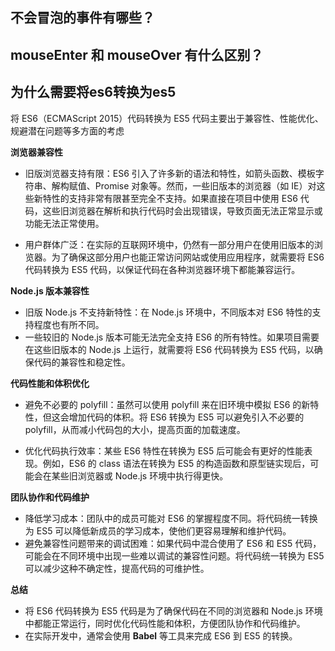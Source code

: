 ## 不会冒泡的事件有哪些？

## mouseEnter 和 mouseOver 有什么区别？





## 为什么需要将es6转换为es5

将 ES6（ECMAScript 2015）代码转换为 ES5 代码主要出于兼容性、性能优化、规避潜在问题等多方面的考虑

**浏览器兼容性**

-   旧版浏览器支持有限：ES6 引入了许多新的语法和特性，如箭头函数、模板字符串、解构赋值、Promise 对象等。然而，一些旧版本的浏览器（如 IE）对这些新特性的支持非常有限甚至完全不支持。如果直接在项目中使用 ES6 代码，这些旧浏览器在解析和执行代码时会出现错误，导致页面无法正常显示或功能无法正常使用。

-   用户群体广泛：在实际的互联网环境中，仍然有一部分用户在使用旧版本的浏览器。为了确保这部分用户也能正常访问网站或使用应用程序，就需要将 ES6 代码转换为 ES5 代码，以保证代码在各种浏览器环境下都能兼容运行。


**Node.js 版本兼容性**

-   旧版 Node.js 不支持新特性：在 Node.js 环境中，不同版本对 ES6 特性的支持程度也有所不同。
-   一些较旧的 Node.js 版本可能无法完全支持 ES6 的所有特性。如果项目需要在这些旧版本的 Node.js 上运行，就需要将 ES6 代码转换为 ES5 代码，以确保代码的兼容性和稳定性。

**代码性能和体积优化**

-   避免不必要的 polyfill：虽然可以使用 polyfill 来在旧环境中模拟 ES6 的新特性，但这会增加代码的体积。将 ES6 转换为 ES5 可以避免引入不必要的 polyfill，从而减小代码包的大小，提高页面的加载速度。

-   优化代码执行效率：某些 ES6 特性在转换为 ES5 后可能会有更好的性能表现。例如，ES6 的 class 语法在转换为 ES5 的构造函数和原型链实现后，可能会在某些旧浏览器或 Node.js 环境中执行得更快。
    

**团队协作和代码维护**

-   降低学习成本：团队中的成员可能对 ES6 的掌握程度不同。将代码统一转换为 ES5 可以降低新成员的学习成本，使他们更容易理解和维护代码。
-   避免兼容性问题带来的调试困难：如果代码中混合使用了 ES6 和 ES5 代码，可能会在不同环境中出现一些难以调试的兼容性问题。将代码统一转换为 ES5 可以减少这种不确定性，提高代码的可维护性。

**总结**

-   将 ES6 代码转换为 ES5 代码是为了确保代码在不同的浏览器和 Node.js 环境中都能正常运行，同时优化代码性能和体积，方便团队协作和代码维护。
-   在实际开发中，通常会使用 **Babel** 等工具来完成 ES6 到 ES5 的转换。